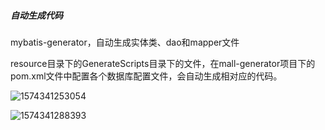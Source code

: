 ##### 自动生成代码

mybatis-generator，自动生成实体类、dao和mapper文件

resource目录下的GenerateScripts目录下的文件，在mall-generator项目下的pom.xml文件中配置各个数据库配置文件，会自动生成相对应的代码。

![1574341253054](C:\Users\hspcadmin\AppData\Roaming\Typora\typora-user-images\1574341253054.png)

![1574341288393](C:\Users\hspcadmin\AppData\Roaming\Typora\typora-user-images\1574341288393.png)